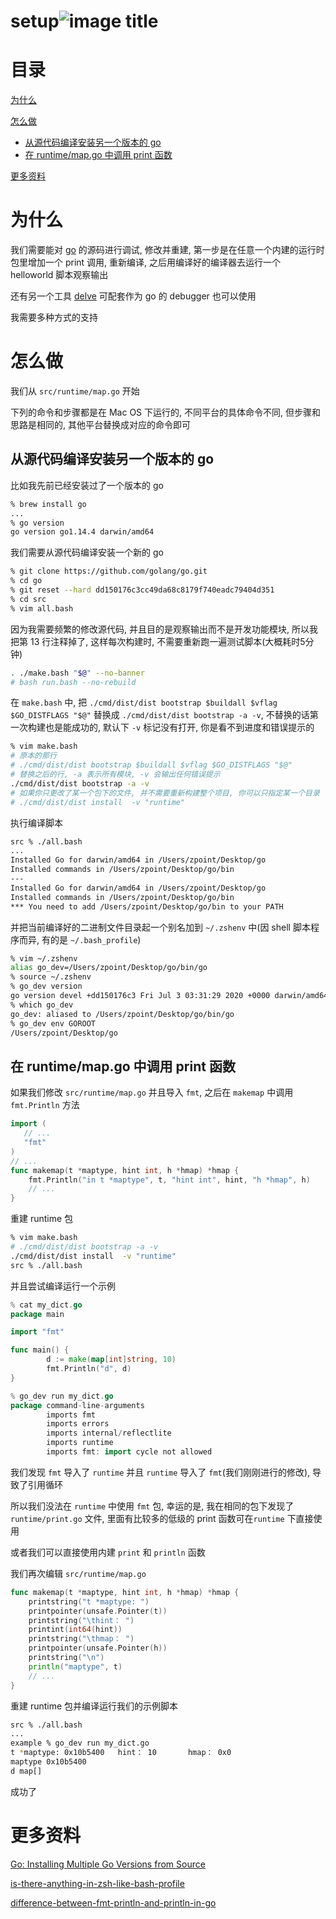 # setup![image title](http://www.zpoint.xyz:8080/count/tag.svg?url=github%2Fgo-Internals%2Fsetup_cn)

# 目录

[为什么](#为什么)

[怎么做](#怎么做)

* [从源代码编译安装另一个版本的 go](#从源代码编译安装另一个版本的-go)
* [在 runtime/map.go 中调用 print 函数](#在-runtime/map.go-中调用-print-函数)

[更多资料](#更多资料)

# 为什么

我们需要能对 [go](https://github.com/golang/go) 的源码进行调试, 修改并重建, 第一步是在任意一个内建的运行时包里增加一个 print 调用, 重新编译, 之后用编译好的编译器去运行一个 helloworld 脚本观察输出

还有另一个工具  [delve](https://github.com/go-delve/delve) 可配套作为 go 的 debugger 也可以使用

我需要多种方式的支持

# 怎么做

我们从 ```src/runtime/map.go``` 开始

下列的命令和步骤都是在 Mac OS 下运行的, 不同平台的具体命令不同, 但步骤和思路是相同的, 其他平台替换成对应的命令即可

## 从源代码编译安装另一个版本的 go

比如我先前已经安装过了一个版本的 go

```bash
% brew install go
...
% go version
go version go1.14.4 darwin/amd64
```

我们需要从源代码编译安装一个新的 go

```bash
% git clone https://github.com/golang/go.git
% cd go
% git reset --hard dd150176c3cc49da68c8179f740eadc79404d351
% cd src
% vim all.bash
```

因为我需要频繁的修改源代码, 并且目的是观察输出而不是开发功能模块, 所以我把第 13 行注释掉了, 这样每次构建时, 不需要重新跑一遍测试脚本(大概耗时5分钟)

```bash
. ./make.bash "$@" --no-banner
# bash run.bash --no-rebuild
```

在 ```make.bash``` 中, 把 ```./cmd/dist/dist bootstrap $buildall $vflag $GO_DISTFLAGS "$@"```  替换成 ```./cmd/dist/dist bootstrap -a -v```, 不替换的话第一次构建也是能成功的, 默认下 `-v` 标记没有打开, 你是看不到进度和错误提示的

```bash
% vim make.bash
# 原本的那行
# ./cmd/dist/dist bootstrap $buildall $vflag $GO_DISTFLAGS "$@"
# 替换之后的行, -a 表示所有模块, -v 会输出任何错误提示
./cmd/dist/dist bootstrap -a -v
# 如果你只更改了某一个包下的文件, 并不需要重新构建整个项目, 你可以只指定某一个目录
# ./cmd/dist/dist install  -v "runtime"
```

执行编译脚本

```bash
src % ./all.bash
...
Installed Go for darwin/amd64 in /Users/zpoint/Desktop/go
Installed commands in /Users/zpoint/Desktop/go/bin
---
Installed Go for darwin/amd64 in /Users/zpoint/Desktop/go
Installed commands in /Users/zpoint/Desktop/go/bin
*** You need to add /Users/zpoint/Desktop/go/bin to your PATH
```

并把当前编译好的二进制文件目录起一个别名加到 `~/.zshenv` 中(因 shell 脚本程序而异, 有的是 `~/.bash_profile`)

```bash
% vim ~/.zshenv
alias go_dev=/Users/zpoint/Desktop/go/bin/go
% source ~/.zshenv
% go_dev version
go version devel +dd150176c3 Fri Jul 3 03:31:29 2020 +0000 darwin/amd64
% which go_dev
go_dev: aliased to /Users/zpoint/Desktop/go/bin/go
% go_dev env GOROOT
/Users/zpoint/Desktop/go
```

## 在 runtime/map.go 中调用 print 函数

如果我们修改 ```src/runtime/map.go``` 并且导入 ```fmt```, 之后在 ```makemap``` 中调用 ```fmt.Println``` 方法

```go
import (
   // ...
   "fmt"
)
// ...
func makemap(t *maptype, hint int, h *hmap) *hmap {
	fmt.Println("in t *maptype", t, "hint int", hint, "h *hmap", h)
	// ...
}
```

重建 runtime 包

```bash
% vim make.bash
# ./cmd/dist/dist bootstrap -a -v
./cmd/dist/dist install  -v "runtime"
src % ./all.bash
```

并且尝试编译运行一个示例

```go
% cat my_dict.go 
package main

import "fmt"

func main() {
        d := make(map[int]string, 10)
        fmt.Println("d", d)
}

% go_dev run my_dict.go 
package command-line-arguments
        imports fmt
        imports errors
        imports internal/reflectlite
        imports runtime
        imports fmt: import cycle not allowed
```

我们发现 `fmt` 导入了 `runtime` 并且 `runtime` 导入了 `fmt`(我们刚刚进行的修改), 导致了引用循环

所以我们没法在 `runtime` 中使用 `fmt` 包, 幸运的是, 我在相同的包下发现了 `runtime/print.go`  文件, 里面有比较多的低级的 print 函数可在`runtime` 下直接使用

或者我们可以直接使用内建 `print` 和 `println` 函数

我们再次编辑 ```src/runtime/map.go```

```go
func makemap(t *maptype, hint int, h *hmap) *hmap {
	printstring("t *maptype: ")
	printpointer(unsafe.Pointer(t))
	printstring("\thint： ")
	printint(int64(hint))
	printstring("\thmap： ")
	printpointer(unsafe.Pointer(h))
	printstring("\n")
	println("maptype", t)
	// ...
}
```

重建 runtime 包并编译运行我们的示例脚本

```bash
src % ./all.bash
...
example % go_dev run my_dict.go
t *maptype: 0x10b5400   hint： 10       hmap： 0x0
maptype 0x10b5400
d map[]
```

成功了

# 更多资料

[Go: Installing Multiple Go Versions from Source](https://medium.com/@vCabbage/go-installing-multiple-go-versions-from-source-db5573067c)

[is-there-anything-in-zsh-like-bash-profile](https://stackoverflow.com/questions/23090390/is-there-anything-in-zsh-like-bash-profile)

[difference-between-fmt-println-and-println-in-go](https://stackoverflow.com/questions/14680255/difference-between-fmt-println-and-println-in-go)